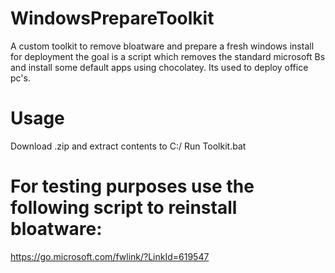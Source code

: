 # WindowsPrepareToolkit
A custom toolkit to remove bloatware and prepare a fresh windows install for deployment
the goal is a script which removes the standard microsoft Bs and install some default apps using chocolatey. Its used to deploy office pc's.
# Usage
Download .zip and extract contents to C:/
Run Toolkit.bat

# For testing purposes use the following script to reinstall bloatware:
https://go.microsoft.com/fwlink/?LinkId=619547
